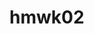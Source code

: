 # hmwk02
<!-- This project is a personal bio/portfolio of my work. -->

<!-- there is a navbar to navigate through the linked pages to see "about me", "portfolio" and "contact me". -->

<!-- on each page you will find that it breaks down the smaller you make the screen. it is also cross-platform capable. -->

